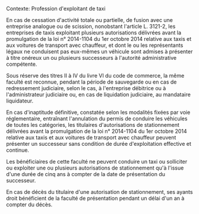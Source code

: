 Contexte: Profession d'exploitant de taxi

En cas de cessation d'activité totale ou partielle, de fusion avec une entreprise analogue ou de scission, nonobstant l'article L. 3121-2, les entreprises de taxis exploitant plusieurs autorisations délivrées avant la promulgation de la loi n° 2014-1104 du 1er octobre 2014 relative aux taxis et aux voitures de transport avec chauffeur, et dont le ou les représentants légaux ne conduisent pas eux-mêmes un véhicule sont admises à présenter à titre onéreux un ou plusieurs successeurs à l'autorité administrative compétente.

Sous réserve des titres II à IV du livre VI du code de commerce, la même faculté est reconnue, pendant la période de sauvegarde ou en cas de redressement judiciaire, selon le cas, à l'entreprise débitrice ou à l'administrateur judiciaire ou, en cas de liquidation judiciaire, au mandataire liquidateur.

En cas d'inaptitude définitive, constatée selon les modalités fixées par voie réglementaire, entraînant l'annulation du permis de conduire les véhicules de toutes les catégories, les titulaires d'autorisations de stationnement délivrées avant la promulgation de la loi n° 2014-1104 du 1er octobre 2014 relative aux taxis et aux voitures de transport avec chauffeur peuvent présenter un successeur sans condition de durée d'exploitation effective et continue.

Les bénéficiaires de cette faculté ne peuvent conduire un taxi ou solliciter ou exploiter une ou plusieurs autorisations de stationnement qu'à l'issue d'une durée de cinq ans à compter de la date de présentation du successeur.

En cas de décès du titulaire d'une autorisation de stationnement, ses ayants droit bénéficient de la faculté de présentation pendant un délai d'un an à compter du décès.